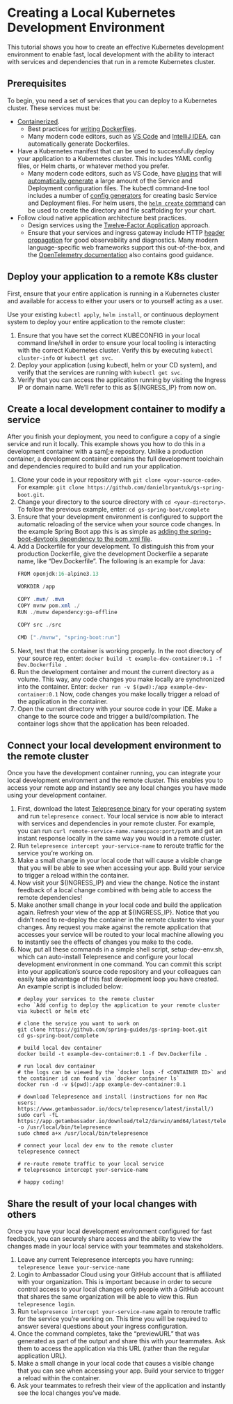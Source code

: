 # Creating a Local Kubernetes Development Environment

This tutorial shows you how to create an effective Kubernetes development environment to enable  fast, local development with the ability to interact with services and dependencies that run in a remote Kubernetes cluster.

## Prerequisites

To begin, you need a set of services that you can deploy to a Kubernetes cluster. These services must be:

* [Containerized](../learn/kubernetes-glossary/container/).
 	- Best practices for [writing Dockerfiles](https://docs.docker.com/develop/develop-images/dockerfile_best-practices/).
	- Many modern code editors, such as [VS Code](https://code.visualstudio.com/docs/containers/overview) and [IntelliJ IDEA](https://code.visualstudio.com/docs/containers/overview), can automatically generate Dockerfiles.
* Have a Kubernetes manifest that can be used to successfully deploy your application to a Kubernetes cluster. This includes YAML config files, or Helm charts, or whatever method you prefer.
	- Many modern code editors, such as VS Code, have [plugins](https://marketplace.visualstudio.com/items?itemName=ms-kubernetes-tools.vscode-kubernetes-tools) that will [automatically generate](https://marketplace.visualstudio.com/items?itemName=GoogleCloudTools.cloudcode) a large amount of the Service and Deployment configuration files.
The kubectl command-line tool includes a number of [config generators](https://kubernetes.io/docs/reference/kubectl/conventions/#generators) for creating basic Service and Deployment files.
For helm users, the [`helm create` command](https://helm.sh/docs/helm/helm_create/) can be used to create the directory and file scaffolding for your chart.
* Follow cloud native application architecture best practices.
	- Design services using the [Twelve-Factor Application](https://12factor.net/) approach.
	- Ensure that your services and ingress gateway include HTTP [header propagation](https://www.getambassador.io/learn/kubernetes-glossary/header-propagation/) for good observability and diagnostics. Many modern language-specific web frameworks support this out-of-the-box, and the [OpenTelemetry documentation](https://opentelemetry.lightstep.com/core-concepts/context-propagation/) also contains good guidance. 


## Deploy your application to a remote K8s cluster

First, ensure that your entire application is running in a Kubernetes cluster and available for access to either your users or to yourself acting as a user.

Use your existing `kubectl apply`, `helm install`, or continuous deployment system to deploy your entire application to the remote cluster:

1. Ensure that you have set the correct KUBECONFIG in your local command line/shell in order to ensure your local tooling is interacting with the correct Kubernetes cluster. Verify this by executing `kubectl cluster-info` or `kubectl get svc`.
2. Deploy your application (using kubectl, helm or your CD system), and verify that the services are running with `kubectl get svc`.
3. Verify that you can access the application running by visiting the Ingress IP or domain name. We’ll refer to this as ${INGRESS_IP} from now on.

## Create a local development container to modify a service

After you finish your deployment, you need to configure a copy of a single service and run it locally. This example shows you how to do this in a development container with a sam[;e repository. Unlike a production container, a development container contains the full development toolchain and dependencies required to build and run your application.


1. Clone your code in your repository with `git clone <your-source-code>`.
 For example: `git clone https://github.com/danielbryantuk/gs-spring-boot.git`.
2. Change your directory to the source directory with `cd <your-directory>`.
 To follow the previous example, enter: `cd gs-spring-boot/complete`
3. Ensure that your development environment is configured to support the automatic reloading of the service when your source code changes.
 In the example Spring Boot app this is as simple as [adding the spring-boot-devtools dependency to the pom.xml file](https://docs.spring.io/spring-boot/docs/1.5.16.RELEASE/reference/html/using-boot-devtools.html).
4. Add a Dockerfile for your development. 
 To distinguish this from your production Dockerfile, give the development Dockerfile a separate name, like “Dev.Dockerfile”.
 The following is an example for Java: 
	```Java
	FROM openjdk:16-alpine3.13

	WORKDIR /app

	COPY .mvn/ .mvn
	COPY mvnw pom.xml ./
	RUN ./mvnw dependency:go-offline

	COPY src ./src

	CMD ["./mvnw", "spring-boot:run"]
	```
5. Next, test that the container is working properly. In the root directory of your source rep, enter: 
`docker build -t example-dev-container:0.1 -f Dev.Dockerfile .`
6. Run the development container and mount the current directory as a volume. This way, any code changes you make locally are synchronized into the container. Enter:
 `docker run -v $(pwd):/app example-dev-container:0.1`
 Now, code changes you make locally trigger a reload of the application in the container.
7. Open the current directory with your source code in your IDE. Make a change to the source code and trigger a build/compilation.
 The container logs show that the application has been reloaded.

## Connect your local development environment to the remote cluster

Once you have the development container running, you can integrate your local development environment and the remote cluster. This enables you to access your remote app and instantly see any local changes you have made using your development container.

1. First, download the latest [Telepresence binary](../telepresence/latest/install/) for your operating system and run `telepresence connect`.
 Your local service is now able to interact with services and dependencies in your remote cluster.
 For example, you can run `curl remote-service-name.namespace:port/path` and get an instant response locally in the same way you would in a remote cluster.  
2. Run `telepresence intercept your-service-name` to reroute traffic for the service you’re working on.
3. Make a small change in your local code that will cause a visible change that you will be able to see when accessing your app. Build your service to trigger a reload within the container.
4. Now visit your ${INGRESS_IP} and view the change. 
 Notice the instant feedback of a local change combined with being able to access the remote dependencies!
5. Make another small change in your local code and build the application again. 
Refresh your view of the app at ${INGRESS_IP}. 
 Notice that you didn’t need to re-deploy the container in the remote cluster to view your changes. Any request you make against the remote application that accesses your service will be routed to your local machine allowing you to instantly see the effects of changes you make to the code.
6. Now, put all these commands in a simple shell script, setup-dev-env.sh, which can auto-install Telepresence and configure your local development environment in one command. You can commit this script into your application’s source code repository and your colleagues can easily take advantage of this fast development loop you have created. An example script is included below:
	```
	# deploy your services to the remote cluster
	echo `Add config to deploy the application to your remote cluster via kubectl or helm etc`

	# clone the service you want to work on
	git clone https://github.com/spring-guides/gs-spring-boot.git
	cd gs-spring-boot/complete

	# build local dev container
	docker build -t example-dev-container:0.1 -f Dev.Dockerfile .

	# run local dev container
	# the logs can be viewed by the `docker logs -f <CONTAINER ID>` and the container id can found via `docker container ls`
	docker run -d -v $(pwd):/app example-dev-container:0.1

	# download Telepresence and install (instructions for non Mac users: https://www.getambassador.io/docs/telepresence/latest/install/)
	sudo curl -fL https://app.getambassador.io/download/tel2/darwin/amd64/latest/telepresence -o /usr/local/bin/telepresence
	sudo chmod a+x /usr/local/bin/telepresence

	# connect your local dev env to the remote cluster
	telepresence connect

	# re-route remote traffic to your local service
	# telepresence intercept your-service-name

	# happy coding!

	```
## Share the result of your local changes with others

Once you have your local development environment configured for fast feedback, you can securely share access and the ability to view the changes made in your local service with your teammates and stakeholders.

1. Leave any current Telepresence intercepts you have running:
 `telepresence leave your-service-name`
2. Login to Ambassador Cloud using your GitHub account that is affiliated with your organization. This is important because in order to secure control access to your local changes only people with a GitHub account that shares the same organization will be able to view this.
 Run `telepresence login`.
3. Run `telepresence intercept your-service-name` again to reroute traffic for the service you’re working on. This time you will be required to answer several questions about your ingress configuration.
4. Once the command completes, take the “previewURL” that was generated as part of the output and share this with your teammates. Ask them to access the application via this URL (rather than the regular application URL).
5. Make a small change in your local code that causes a visible change that you can see when accessing your app. Build your service to trigger a reload within the container.
6. Ask your teammates to refresh their view of the application and instantly see the local changes you’ve made.
